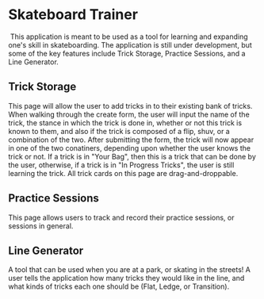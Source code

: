 # Skateboard Trainer
​
This application is meant to be used as a tool for learning and expanding one's skill in skateboarding. The application is still under development, but some of the key features include
Trick Storage, Practice Sessions, and a Line Generator.

## Trick Storage

This page will allow the user to add tricks in to their existing bank of tricks. When walking through the create form, the user will input the name of the trick, the stance
in which the trick is done in, whether or not this trick is known to them, and also if the trick is composed of a flip, shuv, or a combination of the two. After submitting the
form, the trick will now appear in one of the two conatiners, depending upon whether the user knows the trick or not. If a trick is in "Your Bag", then this is a trick that
can be done by the user, otherwise, if a trick is in "In Progress Tricks", the user is still learning the trick. All trick cards on this page are drag-and-droppable.

## Practice Sessions

This page allows users to track and record their practice sessions, or sessions in general.

## Line Generator

A tool that can be used when you are at a park, or skating in the streets! A user tells the application how many tricks they would like in the line, and what kinds of tricks 
each one should be (Flat, Ledge, or Transition).


